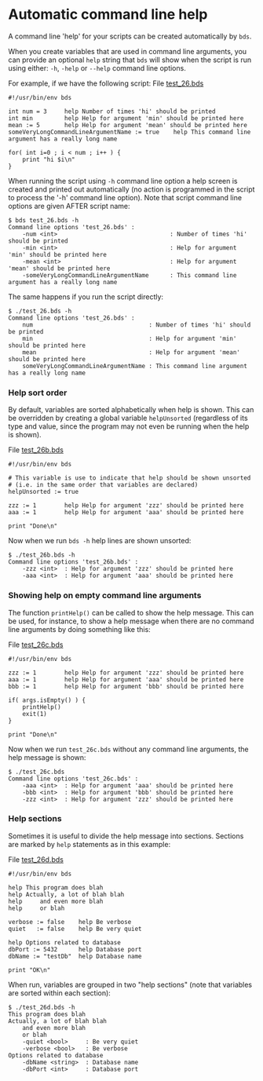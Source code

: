 # Automatic command line help 
A command line 'help' for your scripts can be created automatically by `bds`. 

When you create variables that are used in command line arguments, you can provide an optional `help` string that `bds` will show when the script is run using either: `-h`, `-help` or `--help` command line options.


For example, if we have the following script:
File <a href="bds/test_26.bds">test_26.bds</a>
```
#!/usr/bin/env bds

int num = 3		help Number of times 'hi' should be printed
int min			help Help for argument 'min' should be printed here
mean := 5		help Help for argument 'mean' should be printed here
someVeryLongCommandLineArgumentName := true    help This command line argument has a really long name

for( int i=0 ; i < num ; i++ ) {
	print "hi $i\n"
}
```

When running the script using `-h` command line option a help screen is created and printed out automatically (no action is programmed in the script to process the '-h' command line option).
Note that script command line options are given AFTER script name:
```
$ bds test_26.bds -h
Command line options 'test_26.bds' :
	-num <int>                                : Number of times 'hi' should be printed
	-min <int>                                : Help for argument 'min' should be printed here
	-mean <int>                               : Help for argument 'mean' should be printed here
	-someVeryLongCommandLineArgumentName      : This command line argument has a really long name
```

		
The same happens if you run the script directly:
```
$ ./test_26.bds -h
Command line options 'test_26.bds' :
	num                                 : Number of times 'hi' should be printed
	min                                 : Help for argument 'min' should be printed here
	mean                                : Help for argument 'mean' should be printed here
	someVeryLongCommandLineArgumentName : This command line argument has a really long name
```
				
### Help sort order 
By default, variables are sorted alphabetically when help is shown. 
This can be overridden by creating a global variable `helpUnsorted` (regardless of its type and value, since the program may not even be running when the help is shown).

File <a href="bds/test_26b.bds">test_26b.bds</a>
```
#!/usr/bin/env bds

# This variable is use to indicate that help should be shown unsorted 
# (i.e. in the same order that variables are declared)
helpUnsorted := true

zzz := 1        help Help for argument 'zzz' should be printed here
aaa := 1        help Help for argument 'aaa' should be printed here

print "Done\n"
```

Now when we run `bds -h` help lines are shown unsorted:
```
$ ./test_26b.bds -h
Command line options 'test_26b.bds' :
	-zzz <int>  : Help for argument 'zzz' should be printed here
	-aaa <int>  : Help for argument 'aaa' should be printed here
```
				
### Showing help on empty command line arguments 
The function `printHelp()` can be called to show the help message. 
This can be used, for instance, to show a help message when there are no command line arguments by doing something like this:

File <a href="bds/test_26c.bds">test_26c.bds</a>
```
#!/usr/bin/env bds

zzz := 1        help Help for argument 'zzz' should be printed here
aaa := 1        help Help for argument 'aaa' should be printed here
bbb := 1        help Help for argument 'bbb' should be printed here

if( args.isEmpty() ) {
    printHelp()
    exit(1)
}

print "Done\n"
```

Now when we run `test_26c.bds` without any command line arguments, the help message is shown:
```
$ ./test_26c.bds 
Command line options 'test_26c.bds' :
	-aaa <int>  : Help for argument 'aaa' should be printed here
	-bbb <int>  : Help for argument 'bbb' should be printed here
	-zzz <int>  : Help for argument 'zzz' should be printed here
```
				
### Help sections 

Sometimes it is useful to divide the help message into sections.
Sections are marked by `help` statements as in this example:

File <a href="bds/test_26d.bds">test_26d.bds</a>
```
#!/usr/bin/env bds

help This program does blah
help Actually, a lot of blah blah
help     and even more blah
help     or blah

verbose := false    help Be verbose
quiet   := false    help Be very quiet

help Options related to database
dbPort := 5432      help Database port
dbName := "testDb"  help Database name

print "OK\n"
```
				
When run, variables are grouped in two "help sections" (note that variables are sorted within each section):
```
$ ./test_26d.bds -h
This program does blah
Actually, a lot of blah blah
    and even more blah
    or blah
	-quiet <bool>     : Be very quiet
	-verbose <bool>   : Be verbose
Options related to database
	-dbName <string>  : Database name
	-dbPort <int>     : Database port
```
